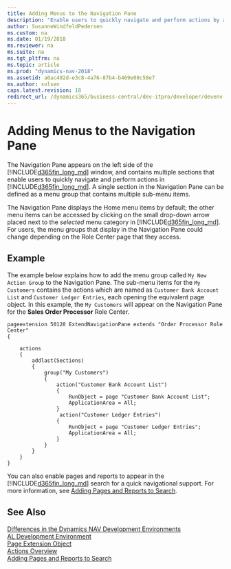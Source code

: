 ```yaml
---
title: Adding Menus to the Navigation Pane
description: "Enable users to quickly navigate and perform actions by adding the menu items to the navigation pane."
author: SusanneWindfeldPedersen
ms.custom: na
ms.date: 01/19/2018
ms.reviewer: na
ms.suite: na
ms.tgt_pltfrm: na
ms.topic: article
ms.prod: "dynamics-nav-2018"
ms.assetid: a0ac492d-e3c8-4a76-87b4-b469e08c58e7
ms.author: solsen
caps.latest.revision: 18 
redirect_url: /dynamics365/business-central/dev-itpro/developer/devenv-adding-menus-to-navigation-pane
---
```


 

# Adding Menus to the Navigation Pane
The Navigation Pane appears on the left side of the [!INCLUDE[d365fin_long_md](includes/d365fin_long_md.md)] window, and contains multiple sections that enable users to quickly navigate and perform actions in [!INCLUDE[d365fin_long_md](includes/d365fin_long_md.md)]. A single section in the Navigation Pane can be defined as a menu group that contains multiple sub-menu items. 

The Navigation Pane displays the Home menu items by default; the other menu items can be accessed by clicking on the small drop-down arrow placed next to the *selected* menu category in [!INCLUDE[d365fin_long_md](includes/d365fin_long_md.md)]. For users, the menu groups that display in the Navigation Pane could change depending on the Role Center page that they access. 

## Example
The example below explains how to add the menu group called `My New Action Group` to the Navigation Pane. The sub-menu items for the `My Customers` contains the actions which are named as `Customer Bank Account List` and `Customer Ledger Entries`, each opening the equivalent page object. In this example, the `My Customers` will appear on the Navigation Pane for the **Sales Order Processor** Role Center. 

```al
pageextension 50120 ExtendNavigationPane extends "Order Processor Role Center"
{

    actions
    {
        addlast(Sections)
        {
            group("My Customers")
            {
                action("Customer Bank Account List")
                {
                    RunObject = page "Customer Bank Account List";
                    ApplicationArea = All;
                }
                 action("Customer Ledger Entries")
                {
                    RunObject = page "Customer Ledger Entries";
                    ApplicationArea = All;
                }
            }
        }
    }
}
```

You can also enable pages and reports to appear in the [!INCLUDE[d365fin_long_md](includes/d365fin_long_md.md)] search for a quick navigational support. For more information, see [Adding Pages and Reports to Search](devenv-al-menusuite-functionality.md).   

## See Also
[Differences in the Dynamics NAV Development Environments](devenv-differences.md)  
[AL Development Environment](devenv-reference-overview.md)  
[Page Extension Object](devenv-page-ext-object.md)  
[Actions Overview](devenv-actions-overview.md)  
[Adding Pages and Reports to Search](devenv-al-menusuite-functionality.md)  